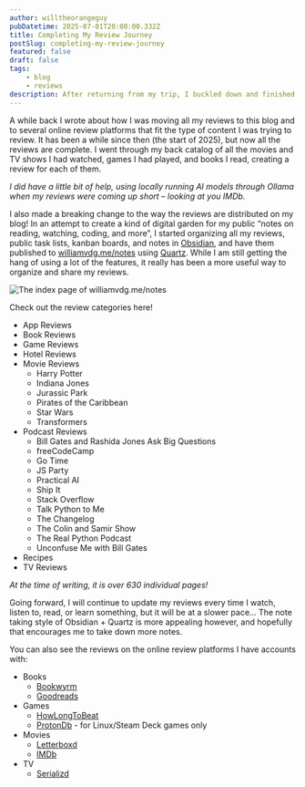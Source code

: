 ```yaml
---
author: willtheorangeguy
pubDatetime: 2025-07-01T20:00:00.332Z
title: Completing My Review Journey
postSlug: completing-my-review-journey
featured: false
draft: false
tags:
    - blog
    - reviews
description: After returning from my trip, I buckled down and finished publishing my backlog of reviews
---
```


A while back I wrote about how I was moving all my reviews to this blog and to several online review platforms that fit the type of content I was trying to review. It has been a while since then (the start of 2025), but now all the reviews are complete. I went through my back catalog of all the movies and TV shows I had watched, games I had played, and books I read, creating a review for each of them.

_I did have a little bit of help, using locally running AI models through Ollama when my reviews were coming up short – looking at you IMDb._

I also made a breaking change to the way the reviews are distributed on my blog! In an attempt to create a kind of digital garden for my public “notes on reading, watching, coding, and more”, I started organizing all my reviews, public task lists, kanban boards, and notes in [Obsidian](https://obsidian.md/), and have them published to [williamvdg.me/notes](williamvdg.me/notes) using [Quartz](https://quartz.jzhao.xyz/). While I am still getting the hang of using a lot of the features, it really has been a more useful way to organize and share my reviews.

![The index page of williamvdg.me/notes](/assets/imgs/blog/notes.jpg)

Check out the review categories here!

- App Reviews
- Book Reviews
- Game Reviews
- Hotel Reviews
- Movie Reviews
  - Harry Potter
  - Indiana Jones
  - Jurassic Park
  - Pirates of the Caribbean
  - Star Wars
  - Transformers
- Podcast Reviews
  - Bill Gates and Rashida Jones Ask Big Questions
  - freeCodeCamp
  - Go Time
  - JS Party
  - Practical AI
  - Ship It
  - Stack Overflow
  - Talk Python to Me
  - The Changelog
  - The Colin and Samir Show
  - The Real Python Podcast
  - Unconfuse Me with Bill Gates
- Recipes
- TV Reviews

_At the time of writing, it is over 630 individual pages!_

Going forward, I will continue to update my reviews every time I watch, listen to, read, or learn something, but it will be at a slower pace… The note taking style of Obsidian + Quartz is more appealing however, and hopefully that encourages me to take down more notes.

You can also see the reviews on the online review platforms I have accounts with:

- Books
  - [Bookwyrm](https://bookwyrm.social/user/willtheorangeguy)
  - [Goodreads](https://www.goodreads.com/user/show/172220342-william-v)
- Games
  - [HowLongToBeat](https://howlongtobeat.com/user/lcskid/games/playing/1)
  - [ProtonDb](https://www.protondb.com/profile) - for Linux/Steam Deck games only
- Movies
  - [Letterboxd](https://letterboxd.com/lcskid/)
  - [IMDb](https://www.imdb.com/user/ur108188439/?ref_=nv_usr_prof_2)
- TV
  - [Serializd](https://www.serializd.com/user/lcskid/profile)
